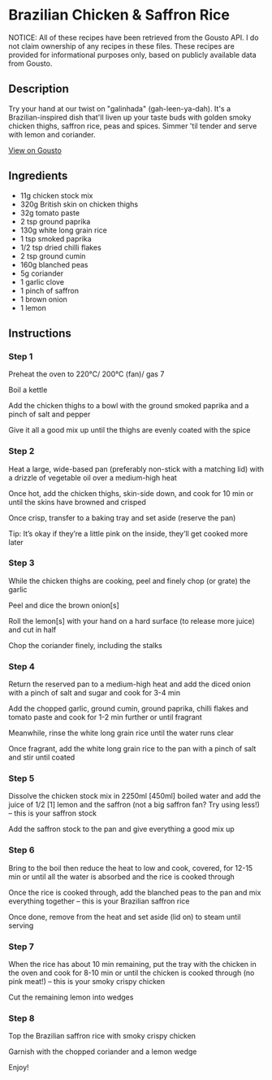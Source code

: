# Brazilian Chicken & Saffron Rice

NOTICE: All of these recipes have been retrieved from the Gousto API. I do not claim ownership of any recipes in these files. These recipes are provided for informational purposes only, based on publicly available data from Gousto.

## Description

Try your hand at our twist on "galinhada" (gah-leen-ya-dah). It's a Brazilian-inspired dish that'll liven up your taste buds with golden smoky chicken thighs, saffron rice, peas and spices. Simmer 'til tender and serve with lemon and coriander. 

[View on Gousto](https://www.gousto.co.uk/recipes/cookbook/one-pot-brazilian-chicken-saffron-rice)

## Ingredients

- 11g chicken stock mix 
- 320g British skin on chicken thighs
- 32g tomato paste
- 2 tsp ground paprika
- 130g white long grain rice
- 1 tsp smoked paprika
- 1/2 tsp dried chilli flakes
-  2 tsp ground cumin
- 160g blanched peas
- 5g coriander
- 1 garlic clove
- 1 pinch of saffron
- 1 brown onion
- 1 lemon

## Instructions


### Step 1

Preheat the oven to 220°C/ 200°C (fan)/ gas 7

Boil a kettle

Add the chicken thighs to a bowl with the ground smoked paprika and a pinch of salt and pepper

Give it all a good mix up until the thighs are evenly coated with the spice


### Step 2

Heat a large, wide-based pan (preferably non-stick with a matching lid) with a drizzle of vegetable oil over a medium-high heat

Once hot, add the chicken thighs, skin-side down, and cook for 10 min or until the skins have browned and crisped

Once crisp, transfer to a baking tray and set aside (reserve the pan)

Tip: It’s okay if they’re a little pink on the inside, they’ll get cooked more later


### Step 3

While the chicken thighs are cooking, peel and finely chop (or grate) the garlic

Peel and dice the brown onion<span class="text-danger">[s]</span>

Roll the lemon<span class="text-danger">[s] </span>with your hand on a hard surface (to release more juice) and cut in half

Chop the coriander finely, including the stalks


### Step 4

Return the reserved pan to a medium-high heat and add the diced onion with a pinch of salt and sugar and cook for 3-4 min

Add the chopped garlic, ground cumin, ground paprika, chilli flakes and tomato paste and cook for 1-2 min further or until fragrant

Meanwhile, rinse the white long grain rice until the water runs clear

Once fragrant, add the white long grain rice to the pan with a pinch of salt and stir until coated


### Step 5

Dissolve the chicken stock mix in 2250ml <span class="text-danger">[450ml]</span> boiled water and add the juice of 1/2 <span class="text-danger">[1]</span> lemon and the saffron (not a big saffron fan? Try using less!) – this is your saffron stock

Add the saffron stock to the pan and give everything a good mix up


### Step 6

Bring to the boil then reduce the heat to low and cook, covered, for 12-15 min or until all the water is absorbed and the rice is cooked through

Once the rice is cooked through, add the blanched peas to the pan and mix everything together – this is your Brazilian saffron rice

Once done, remove from the heat and set aside (lid on) to steam until serving


### Step 7

When the rice has about 10 min remaining, put the tray with the chicken in the oven and cook for 8-10 min or until the chicken is cooked through (no pink meat!) – this is your smoky crispy chicken

Cut the remaining lemon into wedges

### Step 8

Top the Brazilian saffron rice with smoky crispy chicken

Garnish with the chopped coriander and a lemon wedge

Enjoy!

